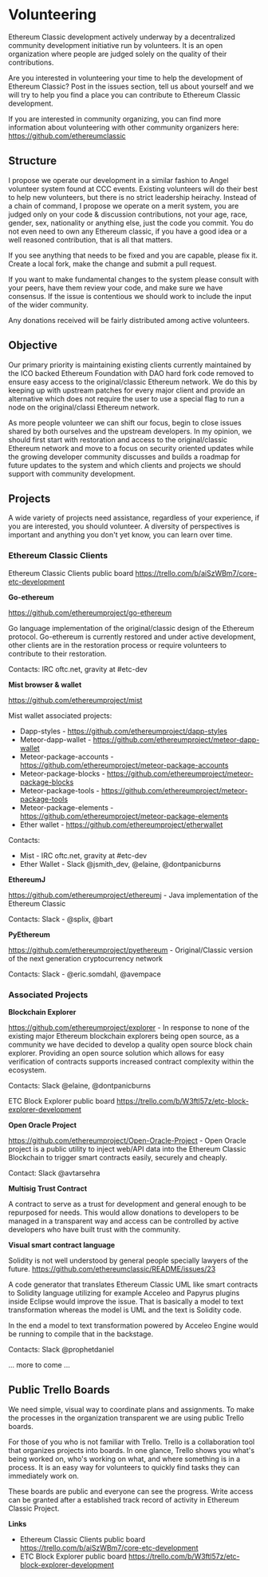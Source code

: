 # Volunteering

Ethereum Classic development actively underway by a decentralized community development initiative run by volunteers. It is an open organization where people are judged solely on the quality of their contributions.

Are you interested in volunteering your time to help the development of Ethereum Classic? Post in the issues section, tell us about yourself and we will try to help you find a place you can contribute to Ethereum Classic development.

If you are interested in community organizing, you can find more information about volunteering with other community organizers here: https://github.com/ethereumclassic

## Structure

I propose we operate our development in a similar fashion to Angel
volunteer system found at CCC events. Existing volunteers will do their best to
help new volunteers, but there is no strict leadership heirachy.
Instead of a chain of command, I propose we operate on a merit system, you are judged only on your code & discussion
contributions, not your age, race, gender, sex, nationality or anything else, just
the code you commit. You do not even need to own any Ethereum classic, if you have a good idea or a well reasoned contribution, that is all that matters.

If you see anything that needs to be fixed and you are capable, please
fix it. Create a local fork, make the change and submit a pull
request.

If you want to make fundamental changes to the system please consult
with your peers, have them review your code, and make sure we have
consensus. If the issue is contentious we should work to include the input of the wider
community.

Any donations received will be fairly distributed among active volunteers.

## Objective

Our primary priority is maintaining existing clients currently maintained by the ICO backed Ethereum Foundation with DAO hard fork code removed to ensure easy access to the original/classic Ethereum network. We do this by keeping up with upstream patches for every major client and provide an alternative which does not require the user to use a special flag to run a node on the original/classi Ethereum network. 

As more people volunteer we can shift our focus, begin to close issues shared by both ourselves and the upstream developers. In my opinion, we should first start with restoration and access to the original/classic Ethereum network and move to a focus on security oriented updates while the growing developer community discusses and builds a roadmap for future updates to the system and which clients and projects we should support with community development.

## Projects

A wide variety of projects need assistance, regardless of your experience, if you are interested, you should volunteer. A diversity of perspectives is important and anything you don't yet know, you can learn over time.

### Ethereum Classic Clients

Ethereum Classic Clients public board https://trello.com/b/aiSzWBm7/core-etc-development

**Go-ethereum** 

https://github.com/ethereumproject/go-ethereum

Go language implementation of the original/classic design of the Ethereum protocol. Go-ethereum is currently restored and under active development, other clients are in the restoration process or require volunteers to contribute to their restoration. 

Contacts: IRC oftc.net, gravity at #etc-dev

**Mist browser & wallet** 

https://github.com/ethereumproject/mist

Mist wallet associated projects:
 * Dapp-styles - https://github.com/ethereumproject/dapp-styles
 * Meteor-dapp-wallet - https://github.com/ethereumproject/meteor-dapp-wallet
 * Meteor-package-accounts - https://github.com/ethereumproject/meteor-package-accounts
 * Meteor-package-blocks - https://github.com/ethereumproject/meteor-package-blocks
 * Meteor-package-tools - https://github.com/ethereumproject/meteor-package-tools
 * Meteor-package-elements - https://github.com/ethereumproject/meteor-package-elements
 * Ether wallet - https://github.com/ethereumproject/etherwallet

Contacts: 
 * Mist - IRC oftc.net, gravity at #etc-dev
 * Ether Wallet - Slack @jsmith_dev, @elaine, @dontpanicburns

**EthereumJ**

https://github.com/ethereumproject/ethereumj - Java implementation of the Ethereum Classic

Contacts: Slack - @splix, @bart

**PyEthereum**

https://github.com/ethereumproject/pyethereum - Original/Classic version of the next generation cryptocurrency network

Contacts: Slack - @eric.somdahl, @avempace


### Associated Projects

**Blockchain Explorer**

https://github.com/ethereumproject/explorer - In response to none of the existing major Ethereum blockchain explorers being open source, as a community we have decided to develop a quality open source block chain explorer. Providing an open source solution which allows for easy verification of contracts supports increased contract complexity within the ecosystem.

Contacts: Slack @elaine, @dontpanicburns

ETC Block Explorer public board https://trello.com/b/W3ftl57z/etc-block-explorer-development 

**Open Oracle Project** 

https://github.com/ethereumproject/Open-Oracle-Project - Open Oracle project is a public utility to inject web/API data into the Ethereum Classic Blockchain to trigger smart contracts easily, securely and cheaply. 

Contact: Slack @avtarsehra


**Multisig Trust Contract**

A contract to serve as a trust for development
and general enough to be repurposed for needs. This would allow donations to developers to be managed in a
transparent way and access can be controlled by active developers who
have built trust with the community. 


**Visual smart contract language**

Solidity is not well understood by general people specially lawyers of the future.
https://github.com/ethereumclassic/README/issues/23

A code generator that translates Ethereum Classic UML like smart contracts to Solidity language utilizing for example Acceleo and Papyrus plugins inside Eclipse would improve the issue. That is basically a model to text transformation whereas the model is UML and the text is Solidity code.

In the end a model to text transformation powered by Acceleo Engine would be running to compile that in the backstage.

Contacts: Slack @prophetdaniel


... more to come ...


## Public Trello Boards

We need simple, visual way to coordinate plans and assignments. To make the processes in the organization transparent we are using public Trello boards. 

For those of you who is not familiar with Trello. Trello is a collaboration tool that organizes projects into boards. In one glance, Trello shows you what's being worked on, who's working on what, and where something is in a process. It is an easy way for volunteers to quickly find tasks they can immediately work on.

These boards are public and everyone can see the progress. Write access can be granted after a established track record of activity in Ethereum Classic Project.

**Links**

* Ethereum Classic Clients public board https://trello.com/b/aiSzWBm7/core-etc-development
* ETC Block Explorer public board https://trello.com/b/W3ftl57z/etc-block-explorer-development 
